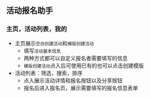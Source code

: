 ## 活动报名助手

### 主页，活动列表，我的

- 主页展示`空白创建活动`和`模版创建活动`
  - 填写`活动基本信息`
  - 两种方式都可以自定义报名者需要填写的信息
  - `模版创建活动`点入后可使用已有的也可以点击创建模版
- 活动列表：筛选，搜索，排序
  - 点入展示活动详情和报名按钮以及分享按钮
  - 报名后进入报名页，展示需要填写的报名信息表单
